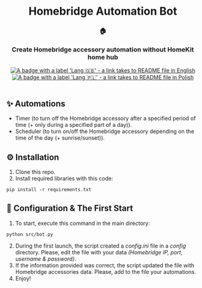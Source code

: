<div align="center">
   <h1>Homebridge Automation Bot</h1>
   <h3>🏠</h3>
   <h3>Create Homebridge accessory automation without HomeKit home hub</h3>
   <a href="https://github.com/Cezary924/Homebridge-Automation-Bot/blob/master/README.md" target="__blank"><img alt="A badge with a label 'Lang 🇬🇧' - a link takes to README file in English" src="https://img.shields.io/badge/Lang-🇬🇧-012169?style=for-the-badge"></a>
   <a href="https://github.com/Cezary924/Homebridge-Automation-Bot/blob/master/README.pl-pl.md" target="__blank"><img alt="A badge with a label 'Lang 🇵🇱' - a link takes to README file in Polish" src="https://img.shields.io/badge/Lang-🇵🇱-dc143c?style=for-the-badge"></a>
</div><br/>

## ✨ Automations
- Timer (to turn off the Homebridge accessory after a specified period of time (+ only during a specified part of a day)).
- Scheduler (to turn on/off the Homebridge accessory depending on the time of the day (+ sunrise/sunset)).

## ⚙️ Installation
1. Clone this repo.
2. Install required libraries with this code:
```
pip install -r requirements.txt
```

## 🚀 Configuration & The First Start
1. To start, execute this command in the main directory:
```
python src/bot.py
```
2. During the first launch, the script created a *config.ini* file in a *config* directory. Please, edit the file with your data *(Homebridge IP, port, username & password)*.
3. If the information provided was correct, the script updated the file with Homebridge accessories data. Please, add to the file your automations.
4. Enjoy!
